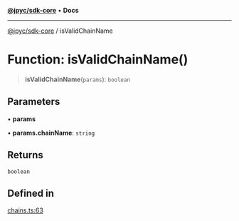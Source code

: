 [**@jpyc/sdk-core**](../README.md) • **Docs**

---

[@jpyc/sdk-core](../globals.md) / isValidChainName

# Function: isValidChainName()

> **isValidChainName**(`params`): `boolean`

## Parameters

• **params**

• **params.chainName**: `string`

## Returns

`boolean`

## Defined in

[chains.ts:63](https://github.com/jcam1/sdks/blob/3c4d067b0c17fecc9e33503f90e696b032f41531/packages/core/src/chains.ts#L63)

